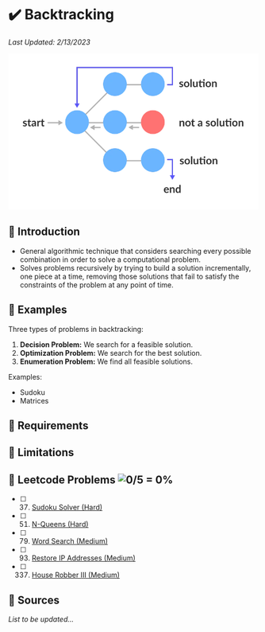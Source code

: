 # :heavy_check_mark: Backtracking
*Last Updated: 2/13/2023*

![Image of the backtracking algorithm](../images/patterns/backtracking/backtracking.png)

## :round_pushpin: Introduction
- General algorithmic technique that considers searching every possible combination in order to solve a computational problem.
- Solves problems recursively by trying to build a solution incrementally, one piece at a time, removing those solutions that fail to satisfy the constraints of the problem at any point of time.

## :round_pushpin: Examples
Three types of problems in backtracking:
  1. **Decision Problem:** We search for a feasible solution.
  2. **Optimization Problem:** We search for the best solution.
  3. **Enumeration Problem:** We find all feasible solutions.

Examples:
- Sudoku
- Matrices

## :round_pushpin: Requirements

## :round_pushpin: Limitations

## :round_pushpin: Leetcode Problems ![0/5 = 0%](https://progress-bar.dev/0)

- [ ] 37. [Sudoku Solver (Hard)](https://leetcode.com/problems/sudoku-solver/)
- [ ] 51. [N-Queens (Hard)](https://leetcode.com/problems/n-queens/)
- [ ] 79. [Word Search (Medium)](https://leetcode.com/problems/word-search/)
- [ ] 93. [Restore IP Addresses (Medium)](https://leetcode.com/problems/restore-ip-addresses/)
- [ ] 337. [House Robber III (Medium)](https://leetcode.com/problems/house-robber-iii/)

## :round_pushpin: Sources
*List to be updated...*
